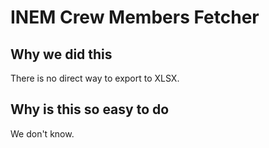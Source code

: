 # INEM Crew Members Fetcher

## Why we did this

There is no direct way to export to XLSX.

## Why is this so easy to do

We don't know.